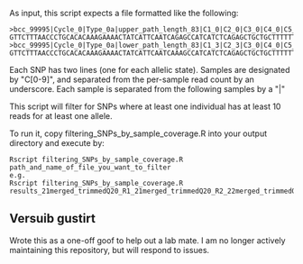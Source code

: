 As input, this script expects a file formatted like the following:
```
>bcc_99995|Cycle_0|Type_0a|upper_path_length_83|C1_0|C2_0|C3_0|C4_0|C5_0|C6_1|C7_0|C8_0|C9_0|C10_0|C11_0|C12_0|C13_0|C14_0|C15_0|C16_0|C17_0|C18_0|C19_0|C20_0|C21_1|C22_1|C23_0|C24_0|C25_0|C26_0|C27_0|C28_0|Q1_0|Q2_0|Q3_0|Q4_0|Q5_0|Q6_70|Q7_0|Q8_0|Q9_0|Q10_0|Q11_0|Q12_0|Q13_0|Q14_0|Q15_0|Q16_0|Q17_0|Q18_0|Q19_0|Q20_0|Q21_70|Q22_70|Q23_0|Q24_0|Q25_0|Q26_0|Q27_0|Q28_0|rank_1.00000
GTTCTTTAACCCTGCACACAAAGAAAACTATCATTCAATCAGAGCCATCATCTCAGAGCTGCTGCTTTTTTTTCTCCAGAGCA
>bcc_99995|Cycle_0|Type_0a|lower_path_length_83|C1_3|C2_3|C3_0|C4_0|C5_0|C6_0|C7_0|C8_0|C9_0|C10_0|C11_0|C12_0|C13_0|C14_0|C15_3|C16_3|C17_0|C18_0|C19_0|C20_0|C21_0|C22_0|C23_0|C24_0|C25_0|C26_0|C27_0|C28_0|Q1_70|Q2_70|Q3_0|Q4_0|Q5_0|Q6_0|Q7_0|Q8_0|Q9_0|Q10_0|Q11_0|Q12_0|Q13_0|Q14_0|Q15_70|Q16_70|Q17_0|Q18_0|Q19_0|Q20_0|Q21_0|Q22_0|Q23_0|Q24_0|Q25_0|Q26_0|Q27_0|Q28_0|rank_1.00000
GTTCTTTAACCCTGCACACAAAGAAAACTATCATTCAATCAAAGCCATCATCTCAGAGCTGCTGCTTTTTTTTCTCCAGAGCA
```
Each SNP has two lines (one for each allelic state). Samples are designated by "C[0-9]", and separated from the per-sample read count by an underscore. Each sample is separated from the following samples by a "|"

This script will filter for SNPs where at least one individual has at least 10 reads for at least one allele.

To run it, copy filtering_SNPs_by_sample_coverage.R into your output directory and execute by:
```
Rscript filtering_SNPs_by_sample_coverage.R path_and_name_of_file_you_want_to_filter
e.g.
Rscript filtering_SNPs_by_sample_coverage.R results_21merged_trimmedQ20_R1_21merged_trimmedQ20_R2_22merged_trimmedQ20_R1_22merged_trimmedQ20_R2_23merged_trimmedQ20_R1_23merged_trimmedQ20_R2_24merged_trimmedQ20_R1_24merged_trimmedQ20_R2_25merged_trimmedk51_coherents_type_0a.fa
```

## Versuib gustirt
Wrote this as a one-off goof to help out a lab mate. I am no longer actively maintaining this repository, but will respond to issues.
